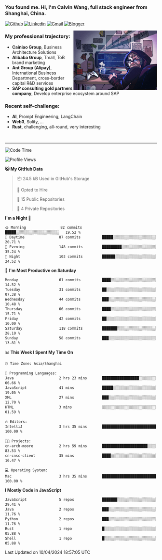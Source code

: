 <!-- Greeting -->
### You found me. Hi, I'm Calvin Wang, full stack engineer from Shanghai, China.

[![Github](https://img.shields.io/badge/-Github-000?style=flat&logo=Github&logoColor=white)](https://github.com/wangjunneil)
[![Linkedin](https://img.shields.io/badge/-LinkedIn-blue?style=flat&logo=Linkedin&logoColor=white)](https://www.linkedin.com/in/wangjunneil/)
[![Gmail](https://img.shields.io/badge/-Gmail-c14438?style=flat&logo=Gmail&logoColor=white)](mailto:wangjunneil@gmail.com)
[![Blogger](https://img.shields.io/badge/-Blogger-gray?style=flat&logo=Blogger&logoColor=white)](https://www.wangjun.dev)

<!--Introduction -->

<img align="right" alt="img" src="https://raw.githubusercontent.com/wangjunneil/wangjunneil/main/imgs/cover_image.png" width="55%" height="auto" />

### My professional trajectory: 
- **Cainiao Group**, Business Architecture Solutions
- **Alibaba Group**, Tmall, ToB brand marketing
- **Ant Group (Alipay)**, International Business Department, cross-border capital R&D services
- **SAP consulting gold partners company**, Develop enterprise ecosystem around SAP
### Recent self-challenge:
- **AI**, Prompt Engineering, LangChain
- **Web3**, Solity, ...
- **Rust**, challenging, all-round, very interesting

<br/>

---
<!-- Your badges -->

<!--START_SECTION:waka-->
![Code Time](http://img.shields.io/badge/Code%20Time-159%20hrs%203%20mins-blue)

![Profile Views](http://img.shields.io/badge/Profile%20Views-0-blue)

**🐱 My GitHub Data** 

> 📦 24.5 kB Used in GitHub's Storage 
 > 
> 💼 Opted to Hire
 > 
> 📜 15 Public Repositories 
 > 
> 🔑 4 Private Repositories 
 > 
**I'm a Night 🦉** 

```text
🌞 Morning                82 commits          █████░░░░░░░░░░░░░░░░░░░░   19.52 % 
🌆 Daytime                87 commits          █████░░░░░░░░░░░░░░░░░░░░   20.71 % 
🌃 Evening                148 commits         █████████░░░░░░░░░░░░░░░░   35.24 % 
🌙 Night                  103 commits         ██████░░░░░░░░░░░░░░░░░░░   24.52 % 
```
📅 **I'm Most Productive on Saturday** 

```text
Monday                   61 commits          ████░░░░░░░░░░░░░░░░░░░░░   14.52 % 
Tuesday                  31 commits          ██░░░░░░░░░░░░░░░░░░░░░░░   07.38 % 
Wednesday                44 commits          ███░░░░░░░░░░░░░░░░░░░░░░   10.48 % 
Thursday                 66 commits          ████░░░░░░░░░░░░░░░░░░░░░   15.71 % 
Friday                   42 commits          ██░░░░░░░░░░░░░░░░░░░░░░░   10.00 % 
Saturday                 118 commits         ███████░░░░░░░░░░░░░░░░░░   28.10 % 
Sunday                   58 commits          ███░░░░░░░░░░░░░░░░░░░░░░   13.81 % 
```


📊 **This Week I Spent My Time On** 

```text
🕑︎ Time Zone: Asia/Shanghai

💬 Programming Languages: 
Java                     2 hrs 23 mins       █████████████████░░░░░░░░   66.66 % 
JavaScript               41 mins             █████░░░░░░░░░░░░░░░░░░░░   19.05 % 
XML                      27 mins             ███░░░░░░░░░░░░░░░░░░░░░░   12.70 % 
HTML                     3 mins              ░░░░░░░░░░░░░░░░░░░░░░░░░   01.59 % 

🔥 Editors: 
IntelliJ                 3 hrs 35 mins       █████████████████████████   100.00 % 

🐱‍💻 Projects: 
cn-arch-moore            2 hrs 59 mins       █████████████████████░░░░   83.53 % 
cn-cnsc-client           35 mins             ████░░░░░░░░░░░░░░░░░░░░░   16.47 % 

💻 Operating System: 
Mac                      3 hrs 35 mins       █████████████████████████   100.00 % 
```

**I Mostly Code in JavaScript** 

```text
JavaScript               5 repos             ███████░░░░░░░░░░░░░░░░░░   29.41 % 
Java                     2 repos             ███░░░░░░░░░░░░░░░░░░░░░░   11.76 % 
Python                   2 repos             ███░░░░░░░░░░░░░░░░░░░░░░   11.76 % 
Rust                     1 repo              █░░░░░░░░░░░░░░░░░░░░░░░░   05.88 % 
Shell                    1 repo              █░░░░░░░░░░░░░░░░░░░░░░░░   05.88 % 
```




 Last Updated on 10/04/2024 18:57:05 UTC
<!--END_SECTION:waka-->
